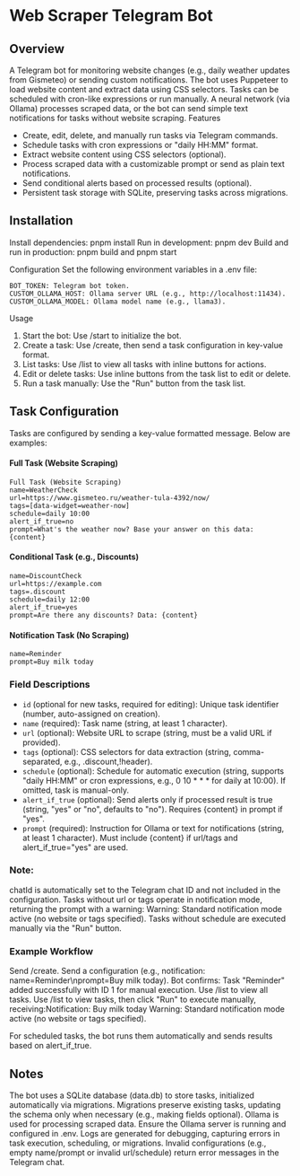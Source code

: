 # Web Scraper Telegram Bot
## Overview

A Telegram bot for monitoring website changes (e.g., daily weather updates from Gismeteo) or sending custom notifications. The bot uses Puppeteer to load website content and extract data using CSS selectors. Tasks can be scheduled with cron-like expressions or run manually. A neural network (via Ollama) processes scraped data, or the bot can send simple text notifications for tasks without website scraping.
Features

- Create, edit, delete, and manually run tasks via Telegram commands.
- Schedule tasks with cron expressions or "daily HH:MM" format.
- Extract website content using CSS selectors (optional).
- Process scraped data with a customizable prompt or send as plain text notifications.
- Send conditional alerts based on processed results (optional).
- Persistent task storage with SQLite, preserving tasks across migrations.

## Installation

Install dependencies: pnpm install
Run in development: pnpm dev
Build and run in production: pnpm build and pnpm start

Configuration
Set the following environment variables in a .env file:

```
BOT_TOKEN: Telegram bot token.
CUSTOM_OLLAMA_HOST: Ollama server URL (e.g., http://localhost:11434).
CUSTOM_OLLAMA_MODEL: Ollama model name (e.g., llama3).
```

Usage

1. Start the bot: Use /start to initialize the bot.
2. Create a task: Use /create, then send a task configuration in key-value format.
3. List tasks: Use /list to view all tasks with inline buttons for actions.
4. Edit or delete tasks: Use inline buttons from the task list to edit or delete.
5. Run a task manually: Use the "Run" button from the task list.

## Task Configuration

Tasks are configured by sending a key-value formatted message. Below are examples:

#### Full Task (Website Scraping)
```
Full Task (Website Scraping)
name=WeatherCheck
url=https://www.gismeteo.ru/weather-tula-4392/now/
tags=[data-widget=weather-now]
schedule=daily 10:00
alert_if_true=no
prompt=What's the weather now? Base your answer on this data: {content}
```

#### Conditional Task (e.g., Discounts)
```
name=DiscountCheck
url=https://example.com
tags=.discount
schedule=daily 12:00
alert_if_true=yes
prompt=Are there any discounts? Data: {content}
```

#### Notification Task (No Scraping)
```
name=Reminder
prompt=Buy milk today
```

### Field Descriptions

- `id` (optional for new tasks, required for editing): Unique task identifier (number, auto-assigned on creation).
- `name` (required): Task name (string, at least 1 character).
- `url` (optional): Website URL to scrape (string, must be a valid URL if provided).
- `tags` (optional): CSS selectors for data extraction (string, comma-separated, e.g., .discount,!header).
- `schedule` (optional): Schedule for automatic execution (string, supports "daily HH:MM" or cron expressions, e.g., 0 10 * * * for daily at 10:00). If omitted, task is manual-only.
- `alert_if_true` (optional): Send alerts only if processed result is true (string, "yes" or "no", defaults to "no"). Requires {content} in prompt if "yes".
- `prompt` (required): Instruction for Ollama or text for notifications (string, at least 1 character). Must include {content} if url/tags and alert_if_true="yes" are used.

### Note: 

chatId is automatically set to the Telegram chat ID and not included in the configuration.
Tasks without url or tags operate in notification mode, returning the prompt with a warning: Warning: Standard notification mode active (no website or tags specified).
Tasks without schedule are executed manually via the "Run" button.

### Example Workflow

Send /create.
Send a configuration (e.g., notification: name=Reminder\nprompt=Buy milk today).
Bot confirms: Task "Reminder" added successfully with ID 1 for manual execution. Use /list to view all tasks.
Use /list to view tasks, then click "Run" to execute manually, receiving:Notification: Buy milk today
Warning: Standard notification mode active (no website or tags specified).

For scheduled tasks, the bot runs them automatically and sends results based on alert_if_true.

## Notes

The bot uses a SQLite database (data.db) to store tasks, initialized automatically via migrations.
Migrations preserve existing tasks, updating the schema only when necessary (e.g., making fields optional).
Ollama is used for processing scraped data. Ensure the Ollama server is running and configured in .env.
Logs are generated for debugging, capturing errors in task execution, scheduling, or migrations.
Invalid configurations (e.g., empty name/prompt or invalid url/schedule) return error messages in the Telegram chat.
